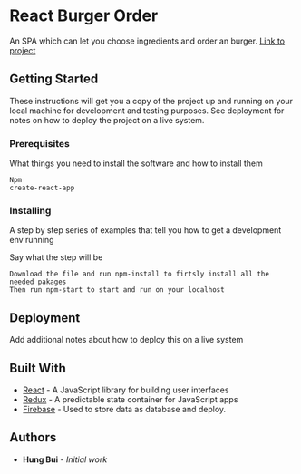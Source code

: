 # React Burger Order

An SPA which can let you choose ingredients and order an burger. 
[Link to project](https://react-burger-app-6026f.firebaseapp.com/)

## Getting Started

These instructions will get you a copy of the project up and running on your local machine for development and testing purposes. See deployment for notes on how to deploy the project on a live system.

### Prerequisites

What things you need to install the software and how to install them

```
Npm
create-react-app
```

### Installing

A step by step series of examples that tell you how to get a development env running

Say what the step will be

```
Download the file and run npm-install to firtsly install all the needed pakages 
Then run npm-start to start and run on your localhost
```






## Deployment

Add additional notes about how to deploy this on a live system

## Built With

* [React](https://reactjs.org/) - A JavaScript library for building user interfaces
* [Redux](https://redux.js.org/) - A predictable state container for JavaScript apps
* [Firebase](https://firebase.google.com/?gclid=CjwKCAiAuK3vBRBOEiwA1IMhuqMAcX9djgKtxa6sGE-7R18bSyqR4Dv9J00JT5za1hCrjw4QGBSpBhoCdIkQAvD_BwE) - Used to store data as database and deploy.



## Authors

* **Hung Bui** - *Initial work* 




